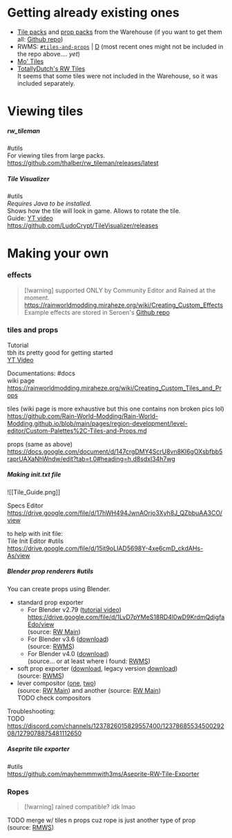 # Getting already existing ones  
- [Tile packs](https://seroen.github.io/Seroens-Repo/tiles.html) and [prop packs](https://seroen.github.io/Seroens-Repo/props.html) from the Warehouse (if you want to get them all: [Github repo](https://github.com/Seroen/Seroens-Repo-Files))  
- RWMS: [`#tiles-and-props`](https://discord.com/channels/1237826015829557400/1240708497469866134) | [D](discord://discord.com/channels/1237826015829557400/1240708497469866134) (most recent ones might not be included in the repo above.... *yet*)  
- [Mo' Tiles](https://github.com/rwslugcat/mo-tiles-rw/releases/tag/release)  
- [TotallyDutch's RW Tiles](https://github.com/totallydutch/Totallydutch-s-RW-tiles)  
It seems that some tiles were not included in the Warehouse, so it was included separately.

# Viewing tiles  
##### rw_tileman
#utils  
For viewing tiles from large packs.  
https://github.com/thalber/rw_tileman/releases/latest

##### Tile Visualizer
#utils  
*Requires Java to be installed.*  
Shows how the tile will look in game. Allows to rotate the tile.  
Guide: [YT video](https://youtu.be/MoX6hXQZVMw)  
https://github.com/LudoCrypt/TileVisualizer/releases

# Making your own

### effects  
>[!warning] supported ONLY by Community Editor and Rained at the moment.  
https://rainworldmodding.miraheze.org/wiki/Creating_Custom_Effects  
Example effects are stored in Seroen's [Github repo](https://github.com/Seroen/Seroens-Repo-Files/tree/main/Effects/Example%20Effects)   
### tiles and props  
Tutorial  
tbh its pretty good for getting started  
[YT Video](https://www.youtube.com/watch?v=maOTf24PEKs&list=PLOpeR3bQUKEJIGBJ3TATHBLmNvZwyYioT&index=9)


Documentations: #docs  
wiki page  
https://rainworldmodding.miraheze.org/wiki/Creating_Custom_Tiles_and_Props

tiles (wiki page is more exhaustive but this one contains non broken pics lol)  
https://github.com/Rain-World-Modding/Rain-World-Modding.github.io/blob/main/pages/region-development/level-editor/Custom-Palettes%2C-Tiles-and-Props.md

props (same as above)
https://docs.google.com/document/d/147crgDMY4ScrU8vn8Kl6gOXsbfbb5raprUAXaNhWndw/edit?tab=t.0#heading=h.d8sdxl34h7wg  

##### Making init.txt file  
![[Tile_Guide.png]]

Specs Editor  
https://drive.google.com/file/d/17hWH494JwnAOrjo3Xyh8J_QZbbuAA3CO/view

to help with init file:   
Tile Init Editor #utils  
https://drive.google.com/file/d/15it9oLIAD5698Y-4xe6cmD_ckdAHs-As/view 

##### Blender prop renderers #utils  
You can create props using Blender.   
- standard prop exporter  
	- For Blender v2.79 ([tutorial video](https://youtu.be/8Nm1jWggH2I))   
	https://drive.google.com/file/d/1LvD7pYMeS18RD4l0wD9KrdmQdigfaEdo/view   
	(source: [RW Main](https://discord.com/channels/291184728944410624/305139167300550666/420327770187366400))  
	- For Blender v3.6 ([download](https://nqywadcmwusjqlrg.public.blob.vercel-storage.com/notes/files/lediting/blender/rainworldProp35_LeeMoriya-9fLHrvIhXe5nMQ5qb3giZSsEsD1xZJ.blend))  
	(source: [RWMS](https://discord.com/channels/1237826015829557400/1238172653819527168/1245868873140539402))  
	- For Blender v4.0 ([download](https://nqywadcmwusjqlrg.public.blob.vercel-storage.com/notes/files/lediting/blender/rainworldProp40-a3M97rg2XAjOsxW9Te8Ut3Agsa9nae.blend))  
	(source... or at least where i found: [RWMS](https://discord.com/channels/1237826015829557400/1237868553450029208/1273024775291277313))  
- soft prop exporter ([download](https://nqywadcmwusjqlrg.public.blob.vercel-storage.com/notes/files/lediting/blender/SoftPropRenderer2-TmpJnWr9hjv26yJlgtGz1g2CzQoeD9.blend), legacy version [download](https://nqywadcmwusjqlrg.public.blob.vercel-storage.com/notes/files/lediting/blender/SoftPropRenderer2Legacy-69bFC7yxPu9EfycaQb6APufQbo4Tfq.blend))  
(source: [RWMS](https://discord.com/channels/1237826015829557400/1238172653819527168/1245873535822598165))  
- lever compositor ([one](https://nqywadcmwusjqlrg.public.blob.vercel-storage.com/notes/files/lediting/blender/Rain_World_Level_Compositor-VHiHHdVwTF19r0hE472p6TKkCGzH0K.blend), [two](https://nqywadcmwusjqlrg.public.blob.vercel-storage.com/notes/files/lediting/blender/Basic%20level%20compositor-NeBhPcLl9ohQP0OHOT7Zk3nzKAMVjF.blend))  
(source: [RW Main](https://discord.com/channels/291184728944410624/804088181904375819/1084222820818628618)) and another (source: [RW Main](https://discord.com/channels/291184728944410624/431534164932689921/1292092416244842627))  
TODO check compositors

Troubleshooting:  
TODO  
https://discord.com/channels/1237826015829557400/1237868553450029208/1279078875481112650

##### Aseprite tile exporter
#utils  
https://github.com/mayhemmmwith3ms/Aseprite-RW-Tile-Exporter  
### Ropes  
> [!warning] rained compatible? idk lmao

TODO merge w/ tiles n props cuz rope is just another type of prop  
(source: [RMWS](https://discord.com/channels/1237826015829557400/1237868553450029208/1283877744857583737))  